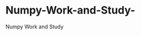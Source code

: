   # Numpy-Work-and-Study-
Numpy Work and Study 
                
                
              
                     
                  
                                                         
                             
                  
                    
                                                                                                     
                                                                                                           
                                                                                 
                                                                                                                                             
                                                
                                                                                                                  
                                                                                         
                                                                                                                                                                
                                                                                                                                  
                                                                                                                                           
                                                                                                                                               
                                                                                
                                                                               
                                                                        
                    
